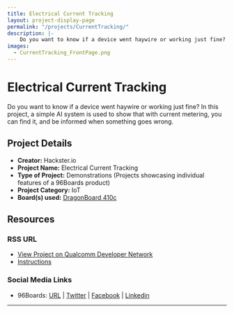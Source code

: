 ```yaml
---
title: Electrical Current Tracking
layout: project-display-page
permalink: "/projects/CurrentTracking/"
description: |-
    Do you want to know if a device went haywire or working just fine? In this project, a simple AI system is used to show that with current metering, you can find it, and be informed when something goes wrong.
images:
  - CurrentTracking_FrontPage.png
---
```

# Electrical Current Tracking

Do you want to know if a device went haywire or working just fine? In this project, a simple AI system is used to show that with current metering, you can find it, and be informed when something goes wrong.

## Project Details

- **Creator:** Hackster.io
- **Project Name:** Electrical Current Tracking
- **Type of Project:** Demonstrations (Projects showcasing individual features of a 96Boards product)
- **Project Category:** IoT
- **Board(s) used:** [DragonBoard 410c](https://www.96boards.org/product/dragonboard410c/)

## Resources

### RSS URL

- [View Project on Qualcomm Developer Network](https://developer.qualcomm.com/project/electrical-current-tracking)
- [Instructions](https://www.hackster.io/enigma-energy-7/current-track-7506d1)

### Social Media Links

- 96Boards: [URL](https://www.96boards.org/) &#124; [Twitter](https://twitter.com/96boards) &#124; [Facebook](https://www.facebook.com/96Boards) &#124; [Linkedin](https://www.linkedin.com/showcase/6637095/)


***
